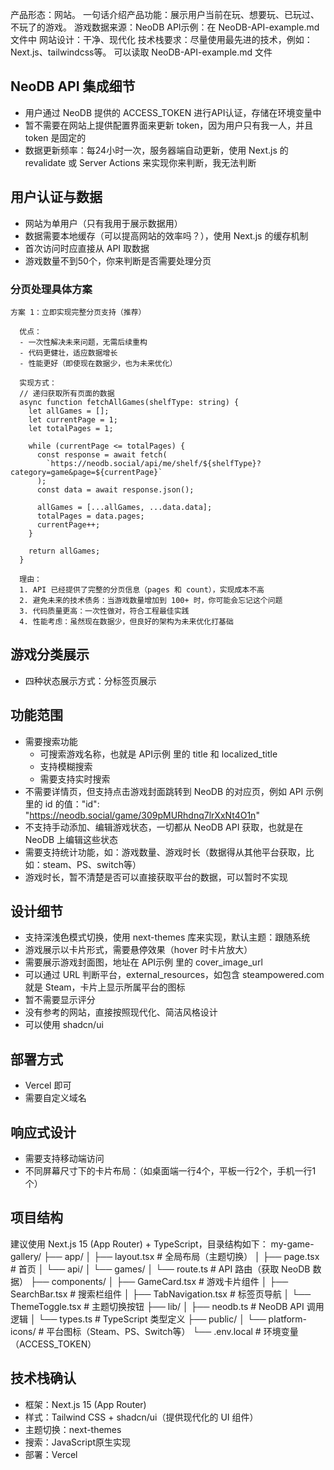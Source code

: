 产品形态：网站。
一句话介绍产品功能：展示用户当前在玩、想要玩、已玩过、不玩了的游戏。
游戏数据来源：NeoDB
API示例：在 NeoDB-API-example.md 文件中
网站设计：干净、现代化
技术栈要求：尽量使用最先进的技术，例如：Next.js、tailwindcss等。
可以读取 NeoDB-API-example.md 文件

## NeoDB API 集成细节
- 用户通过 NeoDB 提供的 ACCESS_TOKEN 进行API认证，存储在环境变量中
- 暂不需要在网站上提供配置界面来更新 token，因为用户只有我一人，并且 token 是固定的
- 数据更新频率：每24小时一次，服务器端自动更新，使用 Next.js 的 revalidate 或 Server Actions 来实现你来判断，我无法判断

## 用户认证与数据
- 网站为单用户（只有我用于展示数据用）
- 数据需要本地缓存（可以提高网站的效率吗？），使用 Next.js 的缓存机制
- 首次访问时应直接从 API 取数据
- 游戏数量不到50个，你来判断是否需要处理分页

### 分页处理具体方案
```
方案 1：立即实现完整分页支持（推荐）

  优点：
  - 一次性解决未来问题，无需后续重构
  - 代码更健壮，适应数据增长
  - 性能更好（即使现在数据少，也为未来优化）

  实现方式：
  // 递归获取所有页面的数据
  async function fetchAllGames(shelfType: string) {
    let allGames = [];
    let currentPage = 1;
    let totalPages = 1;

    while (currentPage <= totalPages) {
      const response = await fetch(
        `https://neodb.social/api/me/shelf/${shelfType}?category=game&page=${currentPage}`
      );
      const data = await response.json();

      allGames = [...allGames, ...data.data];
      totalPages = data.pages;
      currentPage++;
    }

    return allGames;
  }

  理由：
  1. API 已经提供了完整的分页信息（pages 和 count），实现成本不高
  2. 避免未来的技术债务：当游戏数量增加到 100+ 时，你可能会忘记这个问题
  3. 代码质量更高：一次性做对，符合工程最佳实践
  4. 性能考虑：虽然现在数据少，但良好的架构为未来优化打基础

```

## 游戏分类展示
- 四种状态展示方式：分标签页展示

## 功能范围
- 需要搜索功能
    - 可搜索游戏名称，也就是 API示例 里的 title 和 localized_title
    - 支持模糊搜索
    - 需要支持实时搜索
- 不需要详情页，但支持点击游戏封面跳转到 NeoDB 的对应页，例如 API 示例里的 id 的值："id": "https://neodb.social/game/309pMURhdnq7lrXxNt4O1n"
- 不支持手动添加、编辑游戏状态，一切都从 NeoDB API 获取，也就是在 NeoDB 上编辑这些状态
- 需要支持统计功能，如：游戏数量、游戏时长（数据得从其他平台获取，比如：steam、PS、switch等）
- 游戏时长，暂不清楚是否可以直接获取平台的数据，可以暂时不实现

## 设计细节
- 支持深浅色模式切换，使用 next-themes 库来实现，默认主题：跟随系统
- 游戏展示以卡片形式，需要悬停效果（hover 时卡片放大）
- 需要展示游戏封面图，地址在 API示例 里的 cover_image_url
- 可以通过 URL 判断平台，external_resources，如包含 steampowered.com 就是 Steam，卡片上显示所属平台的图标
- 暂不需要显示评分
- 没有参考的网站，直接按照现代化、简洁风格设计
- 可以使用 shadcn/ui

## 部署方式
- Vercel 即可
- 需要自定义域名

## 响应式设计
- 需要支持移动端访问
- 不同屏幕尺寸下的卡片布局：（如桌面端一行4个，平板一行2个，手机一行1个）


## 项目结构
建议使用 Next.js 15 (App Router) + TypeScript，目录结构如下：
my-game-gallery/
├── app/
│   ├── layout.tsx          # 全局布局（主题切换）
│   ├── page.tsx             # 首页
│   └── api/
│       └── games/
│           └── route.ts     # API 路由（获取 NeoDB 数据）
├── components/
│   ├── GameCard.tsx         # 游戏卡片组件
│   ├── SearchBar.tsx        # 搜索栏组件
│   ├── TabNavigation.tsx    # 标签页导航
│   └── ThemeToggle.tsx      # 主题切换按钮
├── lib/
│   ├── neodb.ts             # NeoDB API 调用逻辑
│   └── types.ts             # TypeScript 类型定义
├── public/
│   └── platform-icons/      # 平台图标（Steam、PS、Switch等）
└── .env.local               # 环境变量（ACCESS_TOKEN）

## 技术栈确认
- 框架：Next.js 15 (App Router)
- 样式：Tailwind CSS + shadcn/ui（提供现代化的 UI 组件）
- 主题切换：next-themes
- 搜索：JavaScript原生实现
- 部署：Vercel